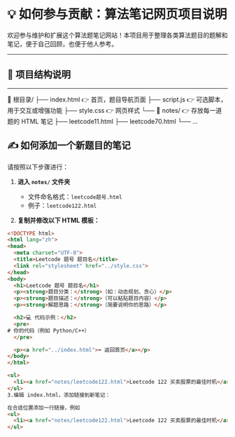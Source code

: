 # 💡 如何参与贡献：算法笔记网页项目说明

欢迎参与维护和扩展这个算法题笔记网站！本项目用于整理各类算法题目的题解和笔记，便于自己回顾，也便于他人参考。

---

## 📁 项目结构说明

---
📁 根目录/ ├── index.html 👉 首页，题目导航页面 ├── script.js 👉 可选脚本，用于交互或增强功能 ├── style.css 👉 网页样式 └── 📁 notes/ 👉 存放每一道题的 HTML 笔记 ├── leetcode11.html ├── leetcode70.html └── ...
## ✍ 如何添加一个新题目的笔记

请按照以下步骤进行：

1. **进入 `notes/` 文件夹**
   - 文件命名格式：`leetcode题号.html`
   - 例子：`leetcode122.html`

2. **复制并修改以下 HTML 模板：**

```html
<!DOCTYPE html>
<html lang="zh">
<head>
  <meta charset="UTF-8">
  <title>Leetcode 题号 题目名</title>
  <link rel="stylesheet" href="../style.css">
</head>
<body>
  <h1>Leetcode 题号 题目名</h1>
  <p><strong>题目分类：</strong>（如：动态规划、贪心）</p>
  <p><strong>题目描述：</strong>（可以粘贴题目内容）</p>
  <p><strong>解题思路：</strong>（简要说明你的思路）</p>

  <h2>💻 代码示例：</h2>
  <pre>
# 你的代码（例如 Python/C++）
  </pre>

  <p><a href="../index.html">⬅ 返回首页</a></p>
</body>
</html>

<ul>
  <li><a href="notes/leetcode122.html">Leetcode 122 买卖股票的最佳时机</a></li>
</ul>
3.编辑 index.html，添加链接到新笔记：

在合适位置添加一行链接，例如
<ul>
  <li><a href="notes/leetcode122.html">Leetcode 122 买卖股票的最佳时机</a></li>
</ul>
